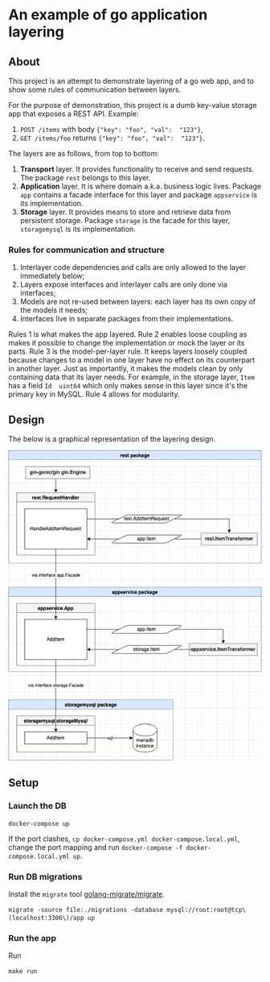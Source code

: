 # An example of go application layering

## About

This project is an attempt to demonstrate layering of a go web app, and to show some rules of communication between layers.

For the purpose of demonstration, this project is a dumb key-value storage app that exposes a REST API. Example:
1. `POST /items` with body `{"key": "foo", "val":  "123"}`,
2. `GET /items/foo` returns `{"key": "foo", "val":  "123"}`.

The layers are as follows, from top to bottom:
1. **Transport** layer. It provides functionality to receive and send requests. The package `rest` belongs to this layer.
2. **Application** layer. It is where domain a.k.a. business logic lives. Package `app` contains a facade interface for this layer and package `appservice` is its implementation.
3. **Storage** layer. It provides means to store and retrieve data from persistent storage. Package `storage` is the facade for this layer, `storagemysql` is its implementation.

### Rules for communication and structure

1. Interlayer code dependencies and calls are only allowed to the layer immediately below;
2. Layers expose interfaces and interlayer calls are only done via interfaces;
3. Models are not re-used between layers: each layer has its own copy of the models it needs;
4. Interfaces live in separate packages from their implementations.

Rules 1 is what makes the app layered. Rule 2 enables loose coupling as makes it possible to change the implementation or mock the layer or its parts. Rule 3 is the model-per-layer rule. It keeps layers loosely coupled because changes to a model in one layer have no effect on its counterpart in another layer. Just as importantly, it makes the models clean by only containing data that its layer needs. For example, in the storage layer, `Item` has a field `Id  uint64` which only makes sense in this layer since it's the primary key in MySQL. Rule 4 allows for modularity.

## Design

The below is a graphical representation of the layering design.

![layers](doc/layers.drawio.png)

## Setup

### Launch the DB
```shell
docker-compose up
```

If the port clashes,
`cp docker-compose.yml docker-compose.local.yml`, change the port mapping and run
`docker-compose -f docker-compose.local.yml up`.

### Run DB migrations

Install the `migrate` tool [golang-migrate/migrate](https://github.com/golang-migrate/migrate/tree/master/cmd/migrate#installation).

```shell
migrate -source file:./migrations -database mysql://root:root@tcp\(localhost:3306\)/app up
```

### Run the app

Run
```shell
make run
```
